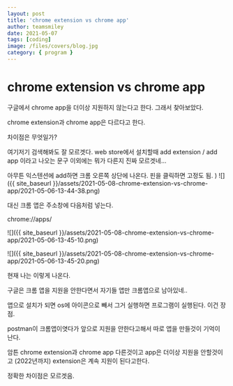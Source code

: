 ```yaml
---
layout: post
title: 'chrome extension vs chrome app'
author: teamsmiley
date: 2021-05-07
tags: [coding]
image: /files/covers/blog.jpg
category: { program }
---
```


# chrome extension vs chrome app

구글에서 chrome app을 더이상 지원하지 않는다고 한다. 그래서 찾아보았다.

chrome extension과 chrome app은 다르다고 한다.

차이점은 무엇일가?

여기저기 검색해봐도 잘 모르겟다. web store에서 설치할때 add extension / add app 이라고 나오는 문구 이외에는 뭐가 다른지 진짜 모르겟네...

아무튼 익스텐션에 add하면 크롬 오른쪽 상단에 나온다. 핀을 클릭하면 고정도 됨.
)
![]({{ site_baseurl }}/assets/2021-05-08-chrome-extension-vs-chrome-app/2021-05-06-13-44-38.png)

대신 크롬 앱은 주소창에 다음처럼 넣는다.

chrome://apps/

![]({{ site_baseurl }}/assets/2021-05-08-chrome-extension-vs-chrome-app/2021-05-06-13-45-10.png)

![]({{ site_baseurl }}/assets/2021-05-08-chrome-extension-vs-chrome-app/2021-05-06-13-45-20.png)

현재 나는 이렇게 나온다.

구글은 크롬 앱을 지원을 안한다면서 자기들 앱만 크롬앱으로 남아있네..

앱으로 설치가 되면 os에 아이콘으로 빼서 그거 실행하면 프로그램이 실행된다. 이건 장점.

postman이 크롬앱이엿다가 앞으로 지원을 안한다고해서 따로 앱을 만들것이 기억이 난다.

암튼 chrome extension과 chrome app 다른것이고 app은 더이상 지원을 안할것이고 (2022년까지) extension은 계속 지원이 된다고한다.

정확한 차이점은 모르겟음.
